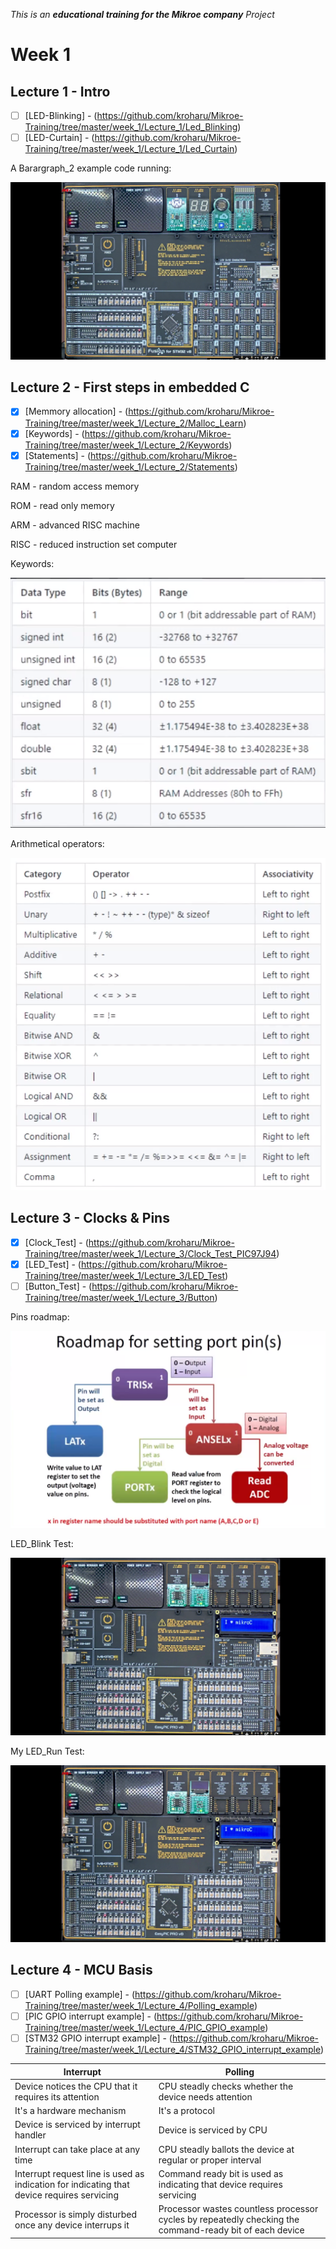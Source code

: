 _This is an **educational training for the Mikroe company** Project_

# Week 1

## Lecture 1 - Intro

- [ ] [LED-Blinking] - (https://github.com/kroharu/Mikroe-Training/tree/master/week_1/Lecture_1/Led_Blinking)
- [ ] [LED-Curtain] - (https://github.com/kroharu/Mikroe-Training/tree/master/week_1/Lecture_1/Led_Curtain)

A Barargraph_2 example code running:

![baragraph_demo](for_readme/baragraph_2.gif)


## Lecture 2 - First steps in embedded C

- [X] [Memmory allocation] - (https://github.com/kroharu/Mikroe-Training/tree/master/week_1/Lecture_2/Malloc_Learn)
- [X] [Keywords] - (https://github.com/kroharu/Mikroe-Training/tree/master/week_1/Lecture_2/Keywords)
- [X] [Statements] - (https://github.com/kroharu/Mikroe-Training/tree/master/week_1/Lecture_2/Statements)

RAM - random access memory 

ROM - read only memory 

ARM - advanced RISC machine 

RISC - reduced instruction set computer 


Keywords: 

![keywords_memory](for_readme/keywords_memory.png)

Arithmetical operators: 

![precedence_table](for_readme/precedence_table.png)


## Lecture 3 - Clocks & Pins

- [X] [Clock_Test] - (https://github.com/kroharu/Mikroe-Training/tree/master/week_1/Lecture_3/Clock_Test_PIC97J94)
- [X] [LED_Test] - (https://github.com/kroharu/Mikroe-Training/tree/master/week_1/Lecture_3/LED_Test)
- [ ] [Button_Test] - (https://github.com/kroharu/Mikroe-Training/tree/master/week_1/Lecture_3/Button)

Pins roadmap:

![pins_roadmap](for_readme/pins_roadmap.png)

LED_Blink Test:

![LED_Blink](for_readme/clock_blink.gif)

My LED_Run Test:

![LED_Run](for_readme/clock_run.gif)


## Lecture 4 - MCU Basis

- [ ] [UART Polling example] - (https://github.com/kroharu/Mikroe-Training/tree/master/week_1/Lecture_4/Polling_example)
- [ ] [PIC GPIO interrupt example] - (https://github.com/kroharu/Mikroe-Training/tree/master/week_1/Lecture_4/PIC_GPIO_example)
- [ ] [STM32 GPIO interrupt example] - (https://github.com/kroharu/Mikroe-Training/tree/master/week_1/Lecture_4/STM32_GPIO_interrupt_example)

| Interrupt                                             | Polling                                               |
|-------------------------------------------------------------------------------------------|--------------------------------------------------------------------------------------------------|
| Device notices the CPU that it requires its attention | CPU steadly checks whether the device needs attention |
| It's a hardware mechanism                             | It's a protocol                                       |
| Device is serviced by interrupt handler               | Device is serviced by CPU                             |
| Interrupt can take place at any time                  | CPU steadly ballots the device at regular or proper interval |
| Interrupt request line is used as indication for indicating that device requires servicing | Command ready bit is used as indicating that device requires servicing |
| Processor is simply disturbed once any device interrups it | Processor wastes countless processor cycles by repeatedly checking the command-ready bit of each device |
